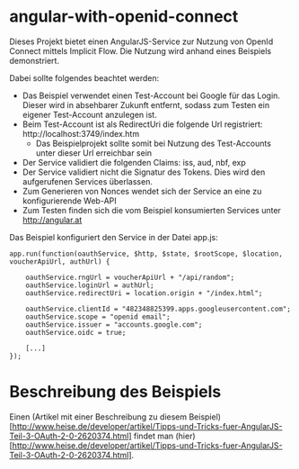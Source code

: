 # angular-with-openid-connect

Dieses Projekt bietet einen AngularJS-Service zur Nutzung von OpenId Connect mittels Implicit Flow. Die Nutzung wird anhand eines Beispiels demonstriert. 

Dabei sollte folgendes beachtet werden:
- Das Beispiel verwendet einen Test-Account bei Google für das Login. Dieser wird in absehbarer Zukunft entfernt, sodass zum Testen ein eigener Test-Account anzulegen ist.
- Beim Test-Account ist als RedirectUri die folgende Url registriert: http://localhost:3749/index.htm
  - Das Beispielprojekt sollte somit bei Nutzung des Test-Accounts unter dieser Url erreichbar sein
- Der Service validiert die folgenden Claims: iss, aud, nbf, exp
- Der Service validiert nicht die Signatur des Tokens. Dies wird den aufgerufenen Services überlassen.
- Zum Generieren von Nonces wendet sich der Service an eine zu konfigurierende Web-API
- Zum Testen finden sich die vom Beispiel konsumierten Services unter http://angular.at

Das Beispiel konfiguriert den Service in der Datei app.js:

```
app.run(function(oauthService, $http, $state, $rootScope, $location, voucherApiUrl, authUrl) {

    oauthService.rngUrl = voucherApiUrl + "/api/random";
    oauthService.loginUrl = authUrl;
    oauthService.redirectUri = location.origin + "/index.html";

    oauthService.clientId = "482348825399.apps.googleusercontent.com";
    oauthService.scope = "openid email";
    oauthService.issuer = "accounts.google.com";
    oauthService.oidc = true;
    
    [...]
});
```

# Beschreibung des Beispiels
Einen (Artikel mit einer Beschreibung zu diesem Beispiel)[http://www.heise.de/developer/artikel/Tipps-und-Tricks-fuer-AngularJS-Teil-3-OAuth-2-0-2620374.html] findet man (hier)[http://www.heise.de/developer/artikel/Tipps-und-Tricks-fuer-AngularJS-Teil-3-OAuth-2-0-2620374.html].
